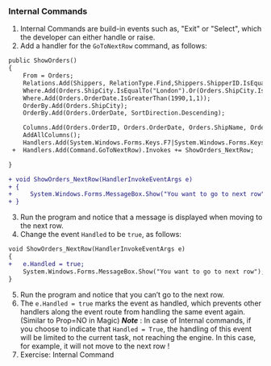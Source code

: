 ﻿### Internal Commands

1.	Internal Commands are build-in events such as, "Exit" or "Select", which the developer can either handle or raise.
2.	Add a handler for the `GoToNextRow` command, as follows:
```diff
public ShowOrders()
{
    From = Orders;
    Relations.Add(Shippers, RelationType.Find,Shippers.ShipperID.IsEqualTo(Orders.ShipVia));
    Where.Add(Orders.ShipCity.IsEqualTo("London").Or(Orders.ShipCity.IsEqualTo("Madrid")));
    Where.Add(Orders.OrderDate.IsGreaterThan(1990,1,1));
    OrderBy.Add(Orders.ShipCity);
    OrderBy.Add(Orders.OrderDate, SortDirection.Descending);

    Columns.Add(Orders.OrderID, Orders.OrderDate, Orders.ShipName, Orders.ShipCity, Orders.ShipVia, Shippers.ShipperID, Shippers.CompanyName);
    AddAllColumns();
    Handlers.Add(System.Windows.Forms.Keys.F7|System.Windows.Forms.Keys.Control).Invokes += ShowOrders_Invokes;
 +  Handlers.Add(Command.GoToNextRow).Invokes += ShowOrders_NextRow;

}

+ void ShowOrders_NextRow(HandlerInvokeEventArgs e)
+ {
+     System.Windows.Forms.MessageBox.Show("You want to go to next row");
+ }
```
3.	Run the program and notice that a message is displayed when moving to the next row.
4.	Change the event `Handled` to be `true`, as follows:
```diff
void ShowOrders_NextRow(HandlerInvokeEventArgs e)
{
+   e.Handled = true;
    System.Windows.Forms.MessageBox.Show("You want to go to next row");
}
```
5.	Run the program and notice that you can’t go to the next row.
6.	The `e.Handled = true` marks the event as handled, which prevents other handlers along the event route from handling the same event again. (Similar to Prop=NO in Magic)
***Note*** : In case of Internal commands, if you choose to indicate that `Handled = True`,
the handling of this event will be limited to the current task, not reaching the engine.
In this case, for example, it will not move to the next row !
7.	Exercise: Internal Command
